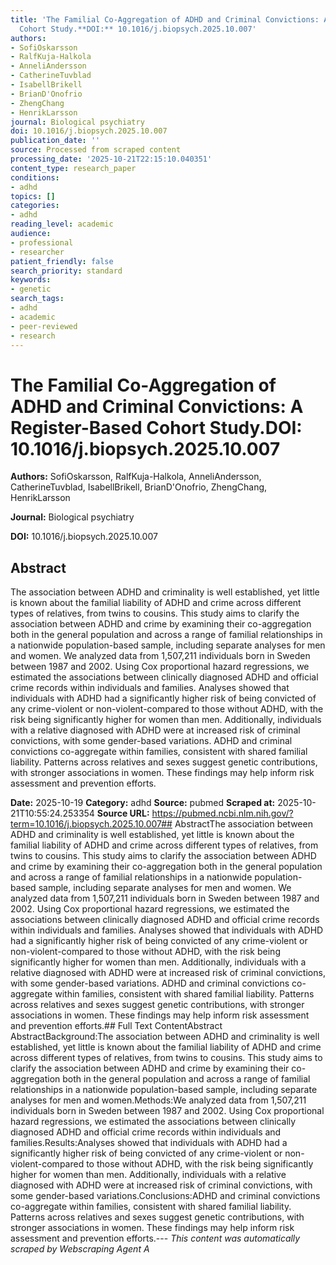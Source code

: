 ```yaml
---
title: 'The Familial Co-Aggregation of ADHD and Criminal Convictions: A Register-Based
  Cohort Study.**DOI:** 10.1016/j.biopsych.2025.10.007'
authors:
- SofiOskarsson
- RalfKuja-Halkola
- AnneliAndersson
- CatherineTuvblad
- IsabellBrikell
- BrianD'Onofrio
- ZhengChang
- HenrikLarsson
journal: Biological psychiatry
doi: 10.1016/j.biopsych.2025.10.007
publication_date: ''
source: Processed from scraped content
processing_date: '2025-10-21T22:15:10.040351'
content_type: research_paper
conditions:
- adhd
topics: []
categories:
- adhd
reading_level: academic
audience:
- professional
- researcher
patient_friendly: false
search_priority: standard
keywords:
- genetic
search_tags:
- adhd
- academic
- peer-reviewed
- research
---
```


# The Familial Co-Aggregation of ADHD and Criminal Convictions: A Register-Based Cohort Study.**DOI:** 10.1016/j.biopsych.2025.10.007

**Authors:** SofiOskarsson, RalfKuja-Halkola, AnneliAndersson, CatherineTuvblad, IsabellBrikell, BrianD'Onofrio, ZhengChang, HenrikLarsson

**Journal:** Biological psychiatry

**DOI:** 10.1016/j.biopsych.2025.10.007

## Abstract

The association between ADHD and criminality is well established, yet little is known about the familial liability of ADHD and crime across different types of relatives, from twins to cousins. This study aims to clarify the association between ADHD and crime by examining their co-aggregation both in the general population and across a range of familial relationships in a nationwide population-based sample, including separate analyses for men and women.
We analyzed data from 1,507,211 individuals born in Sweden between 1987 and 2002. Using Cox proportional hazard regressions, we estimated the associations between clinically diagnosed ADHD and official crime records within individuals and families.
Analyses showed that individuals with ADHD had a significantly higher risk of being convicted of any crime-violent or non-violent-compared to those without ADHD, with the risk being significantly higher for women than men. Additionally, individuals with a relative diagnosed with ADHD were at increased risk of criminal convictions, with some gender-based variations.
ADHD and criminal convictions co-aggregate within families, consistent with shared familial liability. Patterns across relatives and sexes suggest genetic contributions, with stronger associations in women. These findings may help inform risk assessment and prevention efforts.

**Date:** 2025-10-19
**Category:** adhd
**Source:** pubmed
**Scraped at:** 2025-10-21T10:55:24.253354
**Source URL:** https://pubmed.ncbi.nlm.nih.gov/?term=10.1016/j.biopsych.2025.10.007## AbstractThe association between ADHD and criminality is well established, yet little is known about the familial liability of ADHD and crime across different types of relatives, from twins to cousins. This study aims to clarify the association between ADHD and crime by examining their co-aggregation both in the general population and across a range of familial relationships in a nationwide population-based sample, including separate analyses for men and women.
We analyzed data from 1,507,211 individuals born in Sweden between 1987 and 2002. Using Cox proportional hazard regressions, we estimated the associations between clinically diagnosed ADHD and official crime records within individuals and families.
Analyses showed that individuals with ADHD had a significantly higher risk of being convicted of any crime-violent or non-violent-compared to those without ADHD, with the risk being significantly higher for women than men. Additionally, individuals with a relative diagnosed with ADHD were at increased risk of criminal convictions, with some gender-based variations.
ADHD and criminal convictions co-aggregate within families, consistent with shared familial liability. Patterns across relatives and sexes suggest genetic contributions, with stronger associations in women. These findings may help inform risk assessment and prevention efforts.## Full Text ContentAbstract AbstractBackground:The association between ADHD and criminality is well established, yet little is known about the familial liability of ADHD and crime across different types of relatives, from twins to cousins. This study aims to clarify the association between ADHD and crime by examining their co-aggregation both in the general population and across a range of familial relationships in a nationwide population-based sample, including separate analyses for men and women.Methods:We analyzed data from 1,507,211 individuals born in Sweden between 1987 and 2002. Using Cox proportional hazard regressions, we estimated the associations between clinically diagnosed ADHD and official crime records within individuals and families.Results:Analyses showed that individuals with ADHD had a significantly higher risk of being convicted of any crime-violent or non-violent-compared to those without ADHD, with the risk being significantly higher for women than men. Additionally, individuals with a relative diagnosed with ADHD were at increased risk of criminal convictions, with some gender-based variations.Conclusions:ADHD and criminal convictions co-aggregate within families, consistent with shared familial liability. Patterns across relatives and sexes suggest genetic contributions, with stronger associations in women. These findings may help inform risk assessment and prevention efforts.---
*This content was automatically scraped by Webscraping Agent A*
